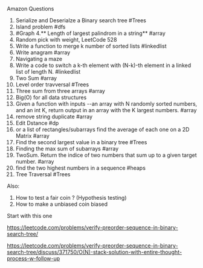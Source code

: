 Amazon Questions

1. Serialize and Deserialze a Binary search tree #Trees
3. Island problem #dfs
4. #Graph
4.** Length of largest palindrom in a string** #array
5. Random pick with weight, LeetCode 528  
6. Write a function to merge k number of sorted lists #linkedlist
7. Write anagram #array 
8. Navigating a maze 
9. Write a code to switch a k-th element with (N-k)-th element in a linked list of length N. #linkedlist 
10. Two Sum  #array 
11. Level order travversal #Trees 
12. Three sum from three arrays #array 
13. Big(O) for all data structures 
14.  Given a function with inputs --an array with N randomly sorted numbers, and an int K, return output in an array with the K largest numbers. #array 
15.  remove string duplicate   #array 
16.  Edit Dstance #dp
18.  or a list of rectangles/subarrays find the average of each one on a 2D Matrix  #array 
19.  Find the second largest value in a binary tree   #Trees 
20.  Finding the max sum of subarrays  #array 
21.  TwoSum. Return the indice of two numbers that sum up to a given target number.   #array 
22.  find the two highest numbers in a sequence #heaps
23.  Tree Traversal #Trees 

Also:
1. How to test a fair coin ? (Hypothesis testing)
2. How to make a unbiased coin biased

Start with this one

https://leetcode.com/problems/verify-preorder-sequence-in-binary-search-tree/

https://leetcode.com/problems/verify-preorder-sequence-in-binary-search-tree/discuss/371750/O(N)-stack-solution-with-entire-thought-process-w-follow-up